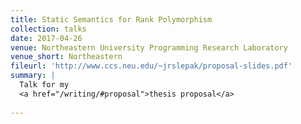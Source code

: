 ```yaml
---
title: Static Semantics for Rank Polymorphism
collection: talks
date: 2017-04-26
venue: Northeastern University Programming Research Laboratory
venue_short: Northeastern
fileurl: 'http://www.ccs.neu.edu/~jrslepak/proposal-slides.pdf'
summary: |
  Talk for my
  <a href="/writing/#proposal">thesis proposal</a>
  
---
```


